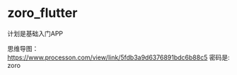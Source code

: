 # zoro_flutter

计划是基础入门APP

思维导图：https://www.processon.com/view/link/5fdb3a9d6376891bdc6b88c5
密码是:  zoro